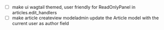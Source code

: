 - [ ] make ui wagtail themed, user friendly for ReadOnlyPanel in articles.edit_handlers
- [ ] make article createview modeladmin update the Article model with the current user as author field